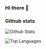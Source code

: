 ### Hi there 👋

### Github stats

![Github Stats](https://github-readme-stats.vercel.app/api?username=Srikrishna31&count_private=true&show_icons=true&theme=calm)

![Top Languages](https://github-readme-stats.vercel.app/api/top-langs/?username=Srikrishna31&show_icons=true&theme=calm)
<!--
**Srikrishna31/Srikrishna31** is a ✨ _special_ ✨ repository because its `README.md` (this file) appears on your GitHub profile.

Here are some ideas to get you started:

- 🔭 I’m currently working on ...
- 🌱 I’m currently learning ...
- 👯 I’m looking to collaborate on ...
- 🤔 I’m looking for help with ...
- 💬 Ask me about ...
- 📫 How to reach me: ...
- 😄 Pronouns: ...
- ⚡ Fun fact: ...
-->
